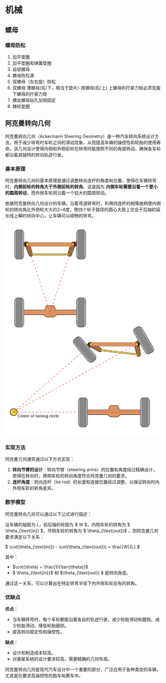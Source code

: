 # 机械

## 螺母

### 螺母防松

1. 加平垫圈
2. 加平垫圈和弹簧垫圈
3. 自锁螺母
4. 螺母防松液
5. 双螺母（左右旋）防松
6. 双螺母 薄螺母(先/下，相当于垫片)-厚螺母(后/上)
  上螺母的拧紧力矩必须克服下螺母的拧紧力矩
7. 螺丝螺母钻孔加销固定
8. 棘轮垫圈

## 阿克曼转向几何

阿克曼转向几何（Ackermann Steering Geometry）是一种汽车转向系统设计方法，用于减少转弯时车轮之间的滑动现象，从而提高车辆的操控性和轮胎的使用寿命。该几何设计使得内侧和外侧前轮在转弯时能按照不同的角度转动，确保各车轮都沿着其独特的转向轨迹行驶。

### 基本原理

阿克曼转向几何的基本原理是通过调整转向连杆的角度和位置，使得在车辆转弯时，__内侧前轮的转角大于外侧前轮的转角__。这是因为 __内侧车轮需要沿着一个更小的圆周转动__，而外侧车轮则沿着一个较大的圆周转动。

依据阿克曼转向几何设计的车辆，沿着弯道转弯时，利用四连杆的相等曲柄使内侧轮的转向角比外侧轮大大约2~4度，使四个轮子路径的圆心大致上交会于后轴的延长线上瞬时转向中心，让车辆可以顺畅的转弯。 


![alt text](./image/Ackermann.svg)

### 实现方法

阿克曼几何通常通过以下方式实现：

1. **转向节臂的设计**：转向节臂（steering arms）的位置和角度经过精确设计，使得在转向时，两侧车轮的转向角度符合阿克曼几何的要求。
2. **连杆角度**：转向连杆（tie rod）的长度和连接位置经过调整，以保证转向时内外侧车轮的转角差异。

### 数学模型

阿克曼转向几何可以通过以下公式进行描述：

设车辆的轴距为 $L$，前后轴的轮距为 $ W $，内侧车轮的转角为 $ \theta_{\text{in}} $，外侧车轮的转角为 $ \theta_{\text{out}}$ 。则阿克曼几何要求满足以下关系：

$ \cot(\theta_{\text{in}}) - \cot(\theta_{\text{out}}) = \frac{W}{L} $

其中：

- $\cot(\theta) = \frac{1}{\tan(\theta)}$
- $ \theta_{\text{in}}$ 和  $\theta_{\text{out}} $ 是转向角度。

通过这一关系，可以计算出在特定转弯半径下内外侧车轮应有的转角。

### 优缺点

**优点**：

- 当车辆转弯时，每个车轮都能沿着各自的轨迹行驶，减少轮胎滑动和磨损。减少轮胎滑动，降低轮胎磨损。
- 提高转向稳定性和操控性。

**缺点**：

- 设计和制造成本较高。
- 对悬架系统的设计要求较高，需要精确的几何布局。

阿克曼转向几何是现代汽车设计中一个重要的部分，广泛应用于各种类型的车辆，尤其是在要求高操控性的跑车和赛车中。
